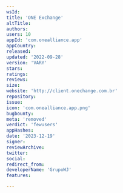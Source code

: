 ```yaml
---
wsId: 
title: 'ONE Exchange'
altTitle: 
authors: 
users: 10
appId: 'com.onealliance.app'
appCountry: 
released: 
updated: '2022-09-28'
version: 'VARY'
stars: 
ratings: 
reviews: 
size: 
website: 'http://client.onechange.com.br'
repository: 
issue: 
icon: 'com.onealliance.app.png'
bugbounty: 
meta: 'removed'
verdict: 'fewusers'
appHashes: 
date: '2023-12-19'
signer: 
reviewArchive: 
twitter: 
social: 
redirect_from: 
developerName: 'GrupoWJ'
features: 

---
```


